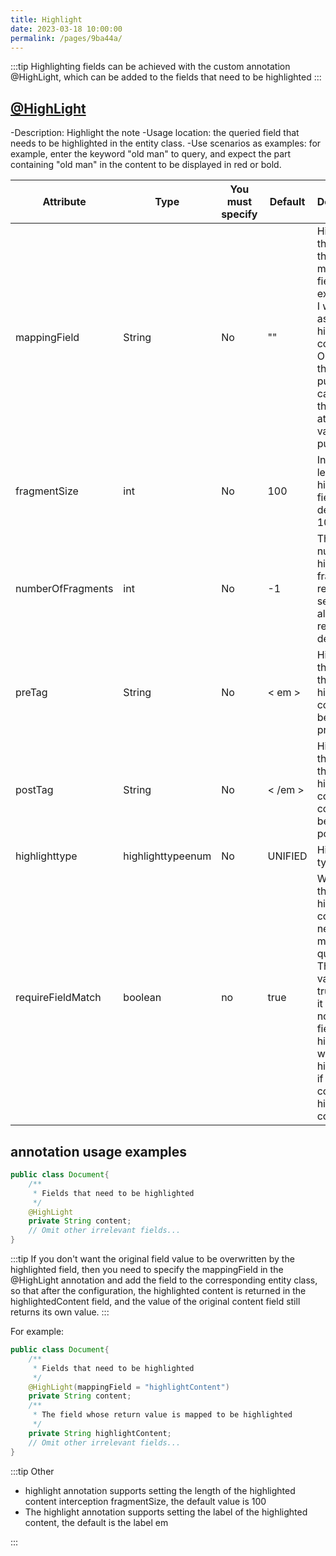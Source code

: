 ```yaml
---
title: Highlight
date: 2023-03-18 10:00:00
permalink: /pages/9ba44a/
---
```

:::tip
Highlighting fields can be achieved with the custom annotation @HighLight, which can be added to the fields that need to be highlighted
:::

## [@HighLight](https://gitee.com/dromara/easy-es/blob/mastereasy-es-annotation/src/main/java/org/dromara/easyes/annotation/HighLight.java)

-Description: Highlight the note
-Usage location: the queried field that needs to be highlighted in the entity class.
-Use scenarios as examples: for example, enter the keyword "old man" to query, and expect the part containing "old man" in the content to be displayed in red or bold.

| Attribute | Type | You must specify | Default | Description |
|---|---|---|---|---|
|mappingField|String| No | ""| Highlight the name of the content mapping field. For example, if I want to assign the highlighted content" Old Man "to the field pushCar, I can specify this attribute value as pushCar|
|fragmentSize|int| No |100| Intercept length of highlighted field, the default is 100|
|numberOfFragments|int| No |-1| The number of highlighted fragments returned by search, and all are returned by default |
|preTag|String| No |< em >| Highlight the tag, and the highlighted content will be behind preTag |
|postTag|String| No |< /em >| Highlight the tag, and the highlighted content will come before the postTag |
| highlighttype | highlighttypeenum | No |UNIFIED| Highlight type |
|requireFieldMatch| boolean |no| true | Whether the highlighted content needs to match the query field. The default value is true. When it is no, non-query fields in the hit content will also be highlighted if they contain highlighted content |


## annotation usage examples

```java
public class Document{
    /**
     * Fields that need to be highlighted
     */
    @HighLight
    private String content;
    // Omit other irrelevant fields...
}
```

:::tip
If you don't want the original field value to be overwritten by the highlighted field, then you need to specify the mappingField in the @HighLight annotation and add the field to the corresponding entity class, so that after the configuration, the highlighted content is returned in the highlightedContent field, and the value of the original content field still returns its own value.
:::

For example:
```java
public class Document{
    /**
     * Fields that need to be highlighted
     */
    @HighLight(mappingField = "highlightContent")
    private String content;
    /**
     * The field whose return value is mapped to be highlighted
     */
    private String highlightContent;
    // Omit other irrelevant fields...
}
```

:::tip Other
- highlight annotation supports setting the length of the highlighted content interception fragmentSize, the default value is 100
- The highlight annotation supports setting the label of the highlighted content, the default is the label em
  
:::



